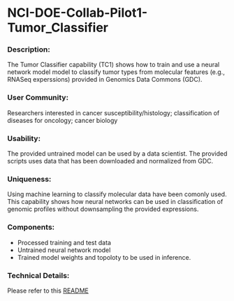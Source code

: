 # NCI-DOE-Collab-Pilot1-Tumor_Classifier

### Description:
The Tumor Classifier capability (TC1) shows how to train and use a neural network model model to classify tumor types from molecular features 
(e.g., RNASeq experssions) provided in Genomics Data Commons (GDC).

### User Community:	
Researchers interested in cancer susceptibility/histology; classification of diseases for oncology; cancer biology 


### Usability:	
The provided untrained model can be used by a data scientist. The provided scripts uses data that has been downloaded and normalized from GDC.

### Uniqueness:	
Using machine learning to classify molecular data have been comonly used. This capability shows how neural networks can be used in
classification of genomic profiles without downsampling the provided expressions.

### Components:	
* Processed training and test data
* Untrained neural network model
* Trained model weights and topoloty to be used in inference.

### Technical Details:
Please refer to this [README](./Pilot1/TC1/Readme.md)
